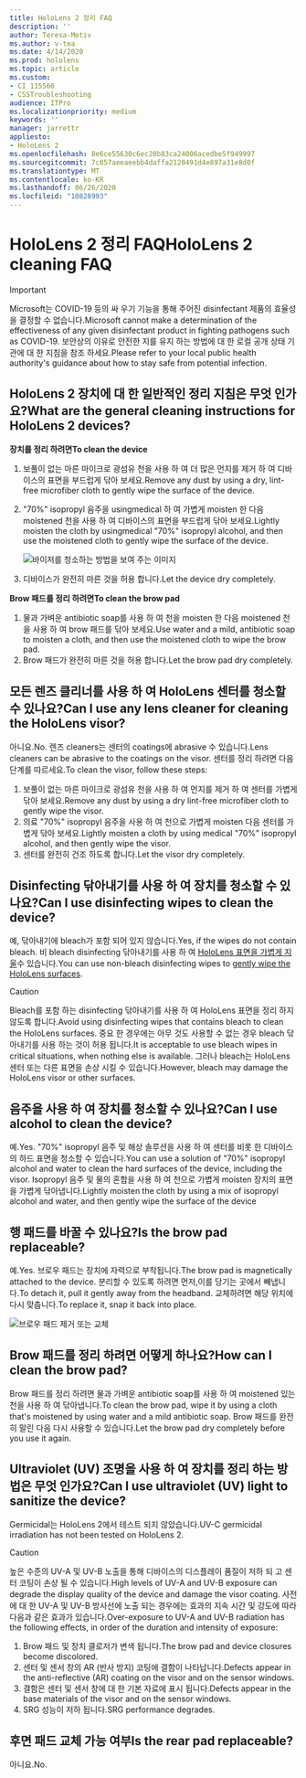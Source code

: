 ```yaml
---
title: HoloLens 2 정리 FAQ
description: ''
author: Teresa-Motiv
ms.author: v-tea
ms.date: 4/14/2020
ms.prod: hololens
ms.topic: article
ms.custom:
- CI 115560
- CSSTroubleshooting
audience: ITPro
ms.localizationpriority: medium
keywords: ''
manager: jarrettr
appliesto:
- HoloLens 2
ms.openlocfilehash: 8e6ce55630c6ec20b83ca24006acedbe5f949997
ms.sourcegitcommit: 7c057aeeaeebb4daffa2120491d4e897a31e8d0f
ms.translationtype: MT
ms.contentlocale: ko-KR
ms.lasthandoff: 06/26/2020
ms.locfileid: "10828993"
---
```

# <span data-ttu-id="8300b-102">HoloLens 2 정리 FAQ</span><span class="sxs-lookup"><span data-stu-id="8300b-102">HoloLens 2 cleaning FAQ</span></span>

> [!IMPORTANT]  
> <span data-ttu-id="8300b-103">Microsoft는 COVID-19 등의 싸 우기 기능을 통해 주어진 disinfectant 제품의 효율성을 결정할 수 없습니다.</span><span class="sxs-lookup"><span data-stu-id="8300b-103">Microsoft cannot make a determination of the effectiveness of any given disinfectant product in fighting pathogens such as COVID-19.</span></span> <span data-ttu-id="8300b-104">보안상의 이유로 안전한 지를 유지 하는 방법에 대 한 로컬 공개 상태 기관에 대 한 지침을 참조 하세요.</span><span class="sxs-lookup"><span data-stu-id="8300b-104">Please refer to your local public health authority's guidance about how to stay safe from potential infection.</span></span>  

## <span data-ttu-id="8300b-105">HoloLens 2 장치에 대 한 일반적인 정리 지침은 무엇 인가요?</span><span class="sxs-lookup"><span data-stu-id="8300b-105">What are the general cleaning instructions for HoloLens 2 devices?</span></span>

**<span data-ttu-id="8300b-106">장치를 정리 하려면</span><span class="sxs-lookup"><span data-stu-id="8300b-106">To clean the device</span></span>**

1. <span data-ttu-id="8300b-107">보풀이 없는 마른 마이크로 광섬유 천을 사용 하 여 더 많은 먼지를 제거 하 여 디바이스의 표면을 부드럽게 닦아 보세요.</span><span class="sxs-lookup"><span data-stu-id="8300b-107">Remove any dust by using a dry, lint-free microfiber cloth to gently wipe the surface of the device.</span></span>
1. <span data-ttu-id="8300b-108">"70%" isopropyl 음주을 usingmedical 하 여 가볍게 moisten 한 다음 moistened 천을 사용 하 여 디바이스의 표면을 부드럽게 닦아 보세요.</span><span class="sxs-lookup"><span data-stu-id="8300b-108">Lightly moisten the cloth by usingmedical "70%" isopropyl alcohol, and then use the moistened cloth to gently wipe the surface of the device.</span></span>

   ![바이저를 청소하는 방법을 보여 주는 이미지](images/hololens-cleaning-visor.png)

1. <span data-ttu-id="8300b-110">디바이스가 완전히 마른 것을 허용 합니다.</span><span class="sxs-lookup"><span data-stu-id="8300b-110">Let the device dry completely.</span></span>

**<span data-ttu-id="8300b-111">Brow 패드를 정리 하려면</span><span class="sxs-lookup"><span data-stu-id="8300b-111">To clean the brow pad</span></span>**

1. <span data-ttu-id="8300b-112">물과 가벼운 antibiotic soap를 사용 하 여 천을 moisten 한 다음 moistened 천을 사용 하 여 brow 패드를 닦아 보세요.</span><span class="sxs-lookup"><span data-stu-id="8300b-112">Use water and a mild, antibiotic soap to moisten a cloth, and then use the moistened cloth to wipe the brow pad.</span></span>
1. <span data-ttu-id="8300b-113">Brow 패드가 완전히 마른 것을 허용 합니다.</span><span class="sxs-lookup"><span data-stu-id="8300b-113">Let the brow pad dry completely.</span></span>

## <span data-ttu-id="8300b-114">모든 렌즈 클리너를 사용 하 여 HoloLens 센터를 청소할 수 있나요?</span><span class="sxs-lookup"><span data-stu-id="8300b-114">Can I use any lens cleaner for cleaning the HoloLens visor?</span></span>

<span data-ttu-id="8300b-115">아니요.</span><span class="sxs-lookup"><span data-stu-id="8300b-115">No.</span></span> <span data-ttu-id="8300b-116">렌즈 cleaners는 센터의 coatings에 abrasive 수 있습니다.</span><span class="sxs-lookup"><span data-stu-id="8300b-116">Lens cleaners can be abrasive to the coatings on the visor.</span></span> <span data-ttu-id="8300b-117">센터를 정리 하려면 다음 단계를 따르세요.</span><span class="sxs-lookup"><span data-stu-id="8300b-117">To clean the visor, follow these steps:</span></span>  

1. <span data-ttu-id="8300b-118">보풀이 없는 마른 마이크로 광섬유 천을 사용 하 여 먼지를 제거 하 여 센터를 가볍게 닦아 보세요.</span><span class="sxs-lookup"><span data-stu-id="8300b-118">Remove any dust by using a dry lint-free microfiber cloth to gently wipe the visor.</span></span>
1. <span data-ttu-id="8300b-119">의료 "70%" isopropyl 음주을 사용 하 여 천으로 가볍게 moisten 다음 센터를 가볍게 닦아 보세요.</span><span class="sxs-lookup"><span data-stu-id="8300b-119">Lightly moisten a cloth by using medical "70%" isopropyl alcohol, and then gently wipe the visor.</span></span>
1. <span data-ttu-id="8300b-120">센터를 완전히 건조 하도록 합니다.</span><span class="sxs-lookup"><span data-stu-id="8300b-120">Let the visor dry completely.</span></span>

## <span data-ttu-id="8300b-121">Disinfecting 닦아내기를 사용 하 여 장치를 청소할 수 있나요?</span><span class="sxs-lookup"><span data-stu-id="8300b-121">Can I use disinfecting wipes to clean the device?</span></span>

<span data-ttu-id="8300b-122">예, 닦아내기에 bleach가 포함 되어 있지 않습니다.</span><span class="sxs-lookup"><span data-stu-id="8300b-122">Yes, if the wipes do not contain bleach.</span></span> <span data-ttu-id="8300b-123">비 bleach disinfecting 닦아내기를 사용 하 여 [HoloLens 표면을 가볍게 지울](#what-are-the-general-cleaning-instructions-for-hololens-2-devices)수 있습니다.</span><span class="sxs-lookup"><span data-stu-id="8300b-123">You can use non-bleach disinfecting wipes to [gently wipe the HoloLens surfaces](#what-are-the-general-cleaning-instructions-for-hololens-2-devices).</span></span>  

> [!CAUTION]  
> <span data-ttu-id="8300b-124">Bleach를 포함 하는 disinfecting 닦아내기를 사용 하 여 HoloLens 표면을 정리 하지 않도록 합니다.</span><span class="sxs-lookup"><span data-stu-id="8300b-124">Avoid using disinfecting wipes that contains bleach to clean the HoloLens surfaces.</span></span> <span data-ttu-id="8300b-125">중요 한 경우에는 아무 것도 사용할 수 없는 경우 bleach 닦아내기를 사용 하는 것이 허용 됩니다.</span><span class="sxs-lookup"><span data-stu-id="8300b-125">It is acceptable to use bleach wipes in critical situations, when nothing else is available.</span></span> <span data-ttu-id="8300b-126">그러나 bleach는 HoloLens 센터 또는 다른 표면을 손상 시킬 수 있습니다.</span><span class="sxs-lookup"><span data-stu-id="8300b-126">However, bleach may damage the HoloLens visor or other surfaces.</span></span>

## <span data-ttu-id="8300b-127">음주을 사용 하 여 장치를 청소할 수 있나요?</span><span class="sxs-lookup"><span data-stu-id="8300b-127">Can I use alcohol to clean the device?</span></span>

<span data-ttu-id="8300b-128">예.</span><span class="sxs-lookup"><span data-stu-id="8300b-128">Yes.</span></span> <span data-ttu-id="8300b-129">"70%" isopropyl 음주 및 해상 솔루션을 사용 하 여 센터를 비롯 한 디바이스의 하드 표면을 청소할 수 있습니다.</span><span class="sxs-lookup"><span data-stu-id="8300b-129">You can use a solution of "70%" isopropyl alcohol and water to clean the hard surfaces of the device, including the visor.</span></span> <span data-ttu-id="8300b-130">Isopropyl 음주 및 물의 혼합을 사용 하 여 천으로 가볍게 moisten 장치의 표면을 가볍게 닦아냅니다.</span><span class="sxs-lookup"><span data-stu-id="8300b-130">Lightly moisten the cloth by using a mix of isopropyl alcohol and water, and then gently wipe the surface of the device</span></span>

## <span data-ttu-id="8300b-131">행 패드를 바꿀 수 있나요?</span><span class="sxs-lookup"><span data-stu-id="8300b-131">Is the brow pad replaceable?</span></span>

<span data-ttu-id="8300b-132">예.</span><span class="sxs-lookup"><span data-stu-id="8300b-132">Yes.</span></span> <span data-ttu-id="8300b-133">브로우 패드는 장치에 자력으로 부착됩니다.</span><span class="sxs-lookup"><span data-stu-id="8300b-133">The brow pad is magnetically attached to the device.</span></span> <span data-ttu-id="8300b-134">분리할 수 있도록 하려면 먼저,이를 당기는 곳에서 빼냅니다.</span><span class="sxs-lookup"><span data-stu-id="8300b-134">To detach it, pull it gently away from the headband.</span></span> <span data-ttu-id="8300b-135">교체하려면 해당 위치에 다시 맞춥니다.</span><span class="sxs-lookup"><span data-stu-id="8300b-135">To replace it, snap it back into place.</span></span>

![브로우 패드 제거 또는 교체](images/hololens2-remove-browpad.png)

## <span data-ttu-id="8300b-137">Brow 패드를 정리 하려면 어떻게 하나요?</span><span class="sxs-lookup"><span data-stu-id="8300b-137">How can I clean the brow pad?</span></span>

<span data-ttu-id="8300b-138">Brow 패드를 정리 하려면 물과 가벼운 antibiotic soap를 사용 하 여 moistened 있는 천을 사용 하 여 닦아냅니다.</span><span class="sxs-lookup"><span data-stu-id="8300b-138">To clean the brow pad, wipe it by using a cloth that's moistened by using water and a mild antibiotic soap.</span></span> <span data-ttu-id="8300b-139">Brow 패드를 완전히 말린 다음 다시 사용할 수 있습니다.</span><span class="sxs-lookup"><span data-stu-id="8300b-139">Let the brow pad dry completely before you use it again.</span></span>

## <span data-ttu-id="8300b-140">Ultraviolet (UV) 조명을 사용 하 여 장치를 정리 하는 방법은 무엇 인가요?</span><span class="sxs-lookup"><span data-stu-id="8300b-140">Can I use ultraviolet (UV) light to sanitize the device?</span></span>

<span data-ttu-id="8300b-141">Germicidal는 HoloLens 2에서 테스트 되지 않았습니다.</span><span class="sxs-lookup"><span data-stu-id="8300b-141">UV-C germicidal irradiation has not been tested on HoloLens 2.</span></span>

> [!CAUTION]  
> <span data-ttu-id="8300b-142">높은 수준의 UV-A 및 UV-B 노출을 통해 디바이스의 디스플레이 품질이 저하 되 고 센터 코팅이 손상 될 수 있습니다.</span><span class="sxs-lookup"><span data-stu-id="8300b-142">High levels of UV-A and UV-B exposure can degrade the display quality of the device and damage the visor coating.</span></span> <span data-ttu-id="8300b-143">사전에 대 한 UV-A 및 UV-B 방사선에 노출 되는 경우에는 효과의 지속 시간 및 강도에 따라 다음과 같은 효과가 있습니다.</span><span class="sxs-lookup"><span data-stu-id="8300b-143">Over-exposure to UV-A and UV-B radiation has the following effects, in order of the duration and intensity of exposure:</span></span>
>  
> 1. <span data-ttu-id="8300b-144">Brow 패드 및 장치 클로저가 변색 됩니다.</span><span class="sxs-lookup"><span data-stu-id="8300b-144">The brow pad and device closures become discolored.</span></span>
> 1. <span data-ttu-id="8300b-145">센터 및 센서 창의 AR (반사 방지) 코팅에 결함이 나타납니다.</span><span class="sxs-lookup"><span data-stu-id="8300b-145">Defects appear in the anti-reflective (AR) coating on the visor and on the sensor windows.</span></span>
> 1. <span data-ttu-id="8300b-146">결함은 센터 및 센서 창에 대 한 기본 자료에 표시 됩니다.</span><span class="sxs-lookup"><span data-stu-id="8300b-146">Defects appear in the base materials of the visor and on the sensor windows.</span></span>
> 1. <span data-ttu-id="8300b-147">SRG 성능이 저하 됩니다.</span><span class="sxs-lookup"><span data-stu-id="8300b-147">SRG performance degrades.</span></span>

## <span data-ttu-id="8300b-148">후면 패드 교체 가능 여부</span><span class="sxs-lookup"><span data-stu-id="8300b-148">Is the rear pad replaceable?</span></span>

<span data-ttu-id="8300b-149">아니요.</span><span class="sxs-lookup"><span data-stu-id="8300b-149">No.</span></span>
